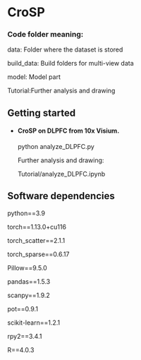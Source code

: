 # CroSP
### Code folder meaning:
data: Folder where the dataset is stored

build_data: Build folders for multi-view data

model: Model part

Tutorial:Further analysis and drawing


## Getting started
- #### CroSP on DLPFC from 10x Visium.

  python analyze_DLPFC.py

  Further analysis and drawing:

  Tutorial/analyze_DLPFC.ipynb

## Software dependencies
python==3.9

torch==1.13.0+cu116 

torch_scatter==2.1.1

 torch_sparse==0.6.17
 
Pillow==9.5.0

pandas==1.5.3

scanpy==1.9.2

pot==0.9.1

scikit-learn==1.2.1

rpy2==3.4.1

R==4.0.3

